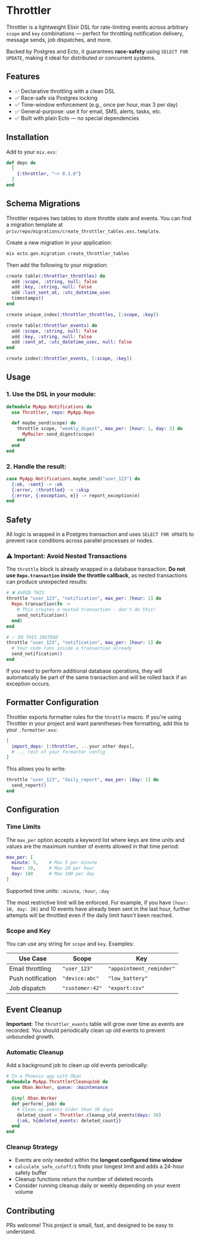 # Throttler

Throttler is a lightweight Elixir DSL for rate-limiting events across arbitrary `scope` and `key` combinations — perfect for throttling notification delivery, message sends, job dispatches, and more.

Backed by Postgres and Ecto, it guarantees **race-safety** using `SELECT FOR UPDATE`, making it ideal for distributed or concurrent systems.

## Features

- ✅ Declarative throttling with a clean DSL
- ✅ Race-safe via Postgres locking
- ✅ Time-window enforcement (e.g., once per hour, max 3 per day)
- ✅ General-purpose: use it for email, SMS, alerts, tasks, etc.
- ✅ Built with plain Ecto — no special dependencies

## Installation

Add to your `mix.exs`:

```elixir
def deps do
  [
    {:throttler, "~> 0.1.0"}
  ]
end
```

## Schema Migrations

Throttler requires two tables to store throttle state and events. You can find a migration template at `priv/repo/migrations/create_throttler_tables.exs.template`.

Create a new migration in your application:

```bash
mix ecto.gen.migration create_throttler_tables
```

Then add the following to your migration:

```elixir
create table(:throttler_throttles) do
  add :scope, :string, null: false
  add :key, :string, null: false
  add :last_sent_at, :utc_datetime_usec
  timestamps()
end

create unique_index(:throttler_throttles, [:scope, :key])

create table(:throttler_events) do
  add :scope, :string, null: false
  add :key, :string, null: false
  add :sent_at, :utc_datetime_usec, null: false
end

create index(:throttler_events, [:scope, :key])
```

## Usage

### 1. Use the DSL in your module:

```elixir
defmodule MyApp.Notifications do
  use Throttler, repo: MyApp.Repo

  def maybe_send(scope) do
    throttle scope, "weekly_digest", max_per: [hour: 1, day: 3] do
      MyMailer.send_digest(scope)
    end
  end
end
```

### 2. Handle the result:

```elixir
case MyApp.Notifications.maybe_send("user_123") do
  {:ok, :sent} -> :ok
  {:error, :throttled} -> :skip
  {:error, {:exception, e}} -> report_exception(e)
end
```

## Safety

All logic is wrapped in a Postgres transaction and uses `SELECT FOR UPDATE` to prevent race conditions across parallel processes or nodes.

### ⚠️ Important: Avoid Nested Transactions

The `throttle` block is already wrapped in a database transaction. **Do not use `Repo.transaction` inside the throttle callback**, as nested transactions can produce unexpected results:

```elixir
# ❌ AVOID THIS
throttle "user_123", "notification", max_per: [hour: 1] do
  Repo.transaction(fn ->
    # This creates a nested transaction - don't do this!
    send_notification()
  end)
end

# ✅ DO THIS INSTEAD
throttle "user_123", "notification", max_per: [hour: 1] do
  # Your code runs inside a transaction already
  send_notification()
end
```

If you need to perform additional database operations, they will automatically be part of the same transaction and will be rolled back if an exception occurs.

## Formatter Configuration

Throttler exports formatter rules for the `throttle` macro. If you're using Throttler in your project and want parentheses-free formatting, add this to your `.formatter.exs`:

```elixir
[
  import_deps: [:throttler, ...your other deps],
  # ... rest of your formatter config
]
```

This allows you to write:

```elixir
throttle "user_123", "daily_report", max_per: [day: 1] do
  send_report()
end
```

## Configuration

### Time Limits

The `max_per` option accepts a keyword list where keys are time units and values are the maximum number of events allowed in that time period:

```elixir
max_per: [
  minute: 5,    # Max 5 per minute
  hour: 20,     # Max 20 per hour  
  day: 100      # Max 100 per day
]
```

Supported time units: `:minute`, `:hour`, `:day`

The most restrictive limit will be enforced. For example, if you have `[hour: 10, day: 20]` and 10 events have already been sent in the last hour, further attempts will be throttled even if the daily limit hasn't been reached.

### Scope and Key

You can use any string for `scope` and `key`. Examples:

| Use Case          | Scope           | Key                      |
| ----------------- | --------------- | ------------------------ |
| Email throttling  | `"user_123"`    | `"appointment_reminder"` |
| Push notification | `"device:abc"`  | `"low_battery"`          |
| Job dispatch      | `"customer:42"` | `"export:csv"`           |

## Event Cleanup

**Important**: The `throttler_events` table will grow over time as events are recorded. You should periodically clean up old events to prevent unbounded growth.

### Automatic Cleanup

Add a background job to clean up old events periodically:

```elixir
# In a Phoenix app with Oban
defmodule MyApp.ThrottlerCleanupJob do
  use Oban.Worker, queue: :maintenance

  @impl Oban.Worker
  def perform(_job) do
    # Clean up events older than 30 days
    deleted_count = Throttler.cleanup_old_events(days: 30)
    {:ok, %{deleted_events: deleted_count}}
  end
end
```

### Cleanup Strategy

- Events are only needed within the **longest configured time window**
- `calculate_safe_cutoff/1` finds your longest limit and adds a 24-hour safety buffer
- Cleanup functions return the number of deleted records
- Consider running cleanup daily or weekly depending on your event volume

## Contributing

PRs welcome! This project is small, fast, and designed to be easy to understand.
